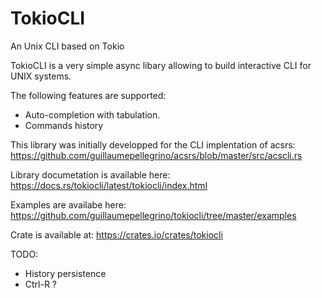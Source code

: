 # TokioCLI
An Unix CLI based on Tokio

TokioCLI is a very simple async libary allowing to build interactive CLI for UNIX systems.

The following features are supported:
- Auto-completion with tabulation.
- Commands history


This library was initially developped for the CLI implentation of acsrs: https://github.com/guillaumepellegrino/acsrs/blob/master/src/acscli.rs

Library documetation is available here: https://docs.rs/tokiocli/latest/tokiocli/index.html

Examples are availabe here: https://github.com/guillaumepellegrino/tokiocli/tree/master/examples

Crate is available at: https://crates.io/crates/tokiocli


TODO:
- History persistence
- Ctrl-R ?
